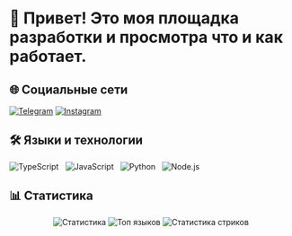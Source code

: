 # 👋 Привет! Это моя площадка разработки и просмотра что и как работает.

## 🌐 Социальные сети

[![Telegram](https://img.shields.io/badge/Telegram-2CA5E0?style=for-the-badge&logo=telegram&logoColor=white)](https://t.me/ваш_профиль)
[![Instagram](https://img.shields.io/badge/Instagram-E4405F?style=for-the-badge&logo=instagram&logoColor=white)](https://instagram.com/ваш_профиль)

## 🛠️ Языки и технологии

![TypeScript](https://img.shields.io/badge/TypeScript-007ACC?style=for-the-badge&logo=typescript&logoColor=white) &nbsp;
![JavaScript](https://img.shields.io/badge/JavaScript-F7DF1E?style=for-the-badge&logo=javascript&logoColor=black) &nbsp;
![Python](https://img.shields.io/badge/Python-3776AB?style=for-the-badge&logo=python&logoColor=white) &nbsp;
![Node.js](https://img.shields.io/badge/Node.js-339933?style=for-the-badge&logo=nodedotjs&logoColor=white) &nbsp;

## 📊 Статистика

<div align="center">
  <img src="https://github-readme-stats.vercel.app/api?username=ваш_профиль&show_icons=true&theme=radical" alt="Статистика" />
  <img src="https://github-readme-stats.vercel.app/api/top-langs/?username=ваш_профиль&layout=compact&theme=radical" alt="Топ языков" />
  <img src="https://github-readme-streak-stats.herokuapp.com/?user=ваш_профиль&theme=radical" alt="Статистика стриков" />
</div>
